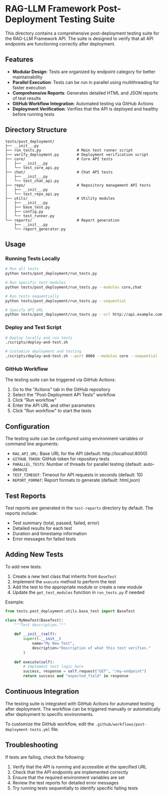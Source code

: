 # RAG-LLM Framework Post-Deployment Testing Suite

This directory contains a comprehensive post-deployment testing suite for the RAG-LLM Framework API. The suite is designed to verify that all API endpoints are functioning correctly after deployment.

## Features

- **Modular Design**: Tests are organized by endpoint category for better maintainability
- **Parallel Execution**: Tests can be run in parallel using multithreading for faster execution
- **Comprehensive Reports**: Generates detailed HTML and JSON reports of test results
- **GitHub Workflow Integration**: Automated testing via GitHub Actions
- **Deployment Verification**: Verifies that the API is deployed and healthy before running tests

## Directory Structure

```
tests/post_deployment/
├── __init__.py
├── run_tests.py                # Main test runner script
├── verify_deployment.py        # Deployment verification script
├── core/                       # Core API tests
│   ├── __init__.py
│   └── test_core_api.py
├── chat/                       # Chat API tests
│   ├── __init__.py
│   └── test_chat_api.py
├── repo/                       # Repository management API tests
│   ├── __init__.py
│   └── test_repo_api.py
├── utils/                      # Utility modules
│   ├── __init__.py
│   ├── base_test.py
│   ├── config.py
│   └── test_runner.py
└── reports/                    # Report generation
    ├── __init__.py
    └── report_generator.py
```

## Usage

### Running Tests Locally

```bash
# Run all tests
python tests/post_deployment/run_tests.py

# Run specific test modules
python tests/post_deployment/run_tests.py --modules core,chat

# Run tests sequentially
python tests/post_deployment/run_tests.py --sequential

# Specify API URL
python tests/post_deployment/run_tests.py --url http://api.example.com
```

### Deploy and Test Script

```bash
# Deploy locally and run tests
./scripts/deploy-and-test.sh

# Customize deployment and testing
./scripts/deploy-and-test.sh --port 8080 --modules core --sequential
```

### GitHub Workflow

The testing suite can be triggered via GitHub Actions:

1. Go to the "Actions" tab in the GitHub repository
2. Select the "Post-Deployment API Tests" workflow
3. Click "Run workflow"
4. Enter the API URL and other parameters
5. Click "Run workflow" to start the tests

## Configuration

The testing suite can be configured using environment variables or command line arguments:

- `RAG_API_URL`: Base URL for the API (default: http://localhost:8000)
- `GITHUB_TOKEN`: GitHub token for repository tests
- `PARALLEL_TESTS`: Number of threads for parallel testing (default: auto-detect)
- `TEST_TIMEOUT`: Timeout for API requests in seconds (default: 10)
- `REPORT_FORMAT`: Report formats to generate (default: html,json)

## Test Reports

Test reports are generated in the `test-reports` directory by default. The reports include:

- Test summary (total, passed, failed, error)
- Detailed results for each test
- Duration and timestamp information
- Error messages for failed tests

## Adding New Tests

To add new tests:

1. Create a new test class that inherits from `BaseTest`
2. Implement the `execute` method to perform the test
3. Add the test to the appropriate module or create a new module
4. Update the `get_test_modules` function in `run_tests.py` if needed

Example:

```python
from tests.post_deployment.utils.base_test import BaseTest

class MyNewTest(BaseTest):
    """Test description."""
    
    def __init__(self):
        super().__init__(
            name="My New Test",
            description="Description of what this test verifies."
        )
        
    def execute(self):
        # Implement test logic here
        success, response = self.request("GET", "/my-endpoint")
        return success and "expected_field" in response
```

## Continuous Integration

The testing suite is integrated with GitHub Actions for automated testing after deployment. The workflow can be triggered manually or automatically after deployment to specific environments.

To customize the GitHub workflow, edit the `.github/workflows/post-deployment-tests.yml` file.

## Troubleshooting

If tests are failing, check the following:

1. Verify that the API is running and accessible at the specified URL
2. Check that the API endpoints are implemented correctly
3. Ensure that the required environment variables are set
4. Review the test reports for detailed error messages
5. Try running tests sequentially to identify specific failing tests
